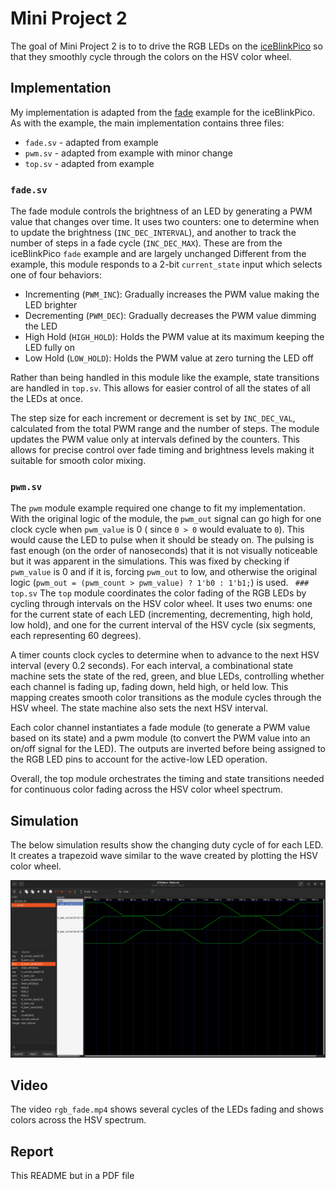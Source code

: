 # Mini Project 2
The goal of Mini Project 2 is to to drive the RGB LEDs on the [iceBlinkPico](https://github.com/bminch/iceBlinkPico/) so that they smoothly cycle through the colors on the HSV color wheel.

## Implementation
My implementation is adapted from the [fade](https://github.com/bminch/iceBlinkPico/tree/main/examples/fade) example for the iceBlinkPico. As with the example, the main implementation contains three files:
- `fade.sv` - adapted from example
- `pwm.sv` - adapted from example with minor change
- `top.sv` - adapted from example

### `fade.sv`
The fade module controls the brightness of an LED by generating a PWM value that changes over time. It uses two counters: one to determine when to update the brightness (`INC_DEC_INTERVAL`), and another to track the number of steps in a fade cycle (`INC_DEC_MAX`). These are from the iceBlinkPico `fade` example and are largely unchanged Different from the example, this module responds to a 2-bit `current_state` input which selects one of four behaviors:

- Incrementing (`PWM_INC`): Gradually increases the PWM value making the LED brighter
- Decrementing (`PWM_DEC`): Gradually decreases the PWM value dimming the LED
- High Hold (`HIGH_HOLD`): Holds the PWM value at its maximum keeping the LED fully on
- Low Hold (`LOW_HOLD`): Holds the PWM value at zero turning the LED off

Rather than being handled in this module like the example, state transitions are handled in `top.sv`. This allows for easier control of all the states of all the LEDs at once.

The step size for each increment or decrement is set by `INC_DEC_VAL`, calculated from the total PWM range and the number of steps. The module updates the PWM value only at intervals defined by the counters. This allows for precise control over fade timing and brightness levels making it suitable for smooth color mixing.

### `pwm.sv`
The `pwm` module example required one change to fit my implementation. With the original logic of the module, the `pwm_out` signal can go high for one clock cycle when `pwm_value` is 0 ( since `0 > 0` would evaluate to `0`). This would cause the LED to pulse when it should be steady on. The pulsing is fast enough (on the order of nanoseconds) that it is not visually noticeable but it was apparent in the simulations. This was fixed by checking if `pwm_value` is 0 and if it is, forcing `pwm_out` to low, and otherwise the original logic (`pwm_out = (pwm_count > pwm_value) ? 1'b0 : 1'b1;`) is used.
`
###` `top.sv`
The `top` module coordinates the color fading of the RGB LEDs by cycling through intervals on the HSV color wheel. It uses two enums: one for the current state of each LED (incrementing, decrementing, high hold, low hold), and one for the current interval of the HSV cycle (six segments, each representing 60 degrees).

A timer counts clock cycles to determine when to advance to the next HSV interval (every 0.2 seconds). For each interval, a combinational state machine sets the state of the red, green, and blue LEDs, controlling whether each channel is fading up, fading down, held high, or held low. This mapping creates smooth color transitions as the module cycles through the HSV wheel. The state machine also sets the next HSV interval.

Each color channel instantiates a fade module (to generate a PWM value based on its state) and a pwm module (to convert the PWM value into an on/off signal for the LED). The outputs are inverted before being assigned to the RGB LED pins to account for the active-low LED operation.

Overall, the top module orchestrates the timing and state transitions needed for continuous color fading across the HSV color wheel spectrum.

## Simulation
The below simulation results show the changing duty cycle of for each LED. It creates a trapezoid wave similar to the wave created by plotting the HSV color wheel.

![simulation result](top_sim.png)

## Video
The video `rgb_fade.mp4` shows several cycles of the LEDs fading and shows colors across the HSV spectrum.

## Report
This README but in a PDF file
